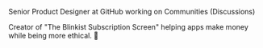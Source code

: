 Senior Product Designer at GitHub working on Communities (Discussions)

Creator of "The Blinkist Subscription Screen" helping apps make money while being more ethical. 
💖
